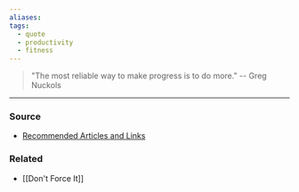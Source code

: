 ```yaml
---
aliases: 
tags:
  - quote
  - productivity
  - fitness
---
```

>  "The most reliable way to make progress is to do more." -- Greg Nuckols

---
### Source
- [Recommended Articles and Links](https://www.jamesstuber.com/recommendations/)

### Related
- [[Don't Force It]]